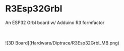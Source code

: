 # R3Esp32Grbl
An ESP32 Grbl board w/ Adduino R3 formfactor

<br/>
<br/>
![3D Board](Hardware/Diptrace/R3Esp32Grbl_MB.png) 
